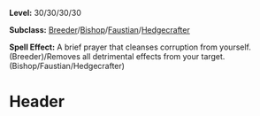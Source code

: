 <!-- TITLE: Spell: Purify -->
<!-- SUBTITLE:  -->

**Level:** 30/30/30/30

**Subclass:** [Breeder](breeder)/[Bishop](bishop)/[Faustian](faustian)/[Hedgecrafter](hedgecrafter)

**Spell Effect:** A brief prayer that cleanses corruption from yourself.(Breeder)/Removes all detrimental effects from your target.(Bishop/Faustian/Hedgecrafter)

# Header